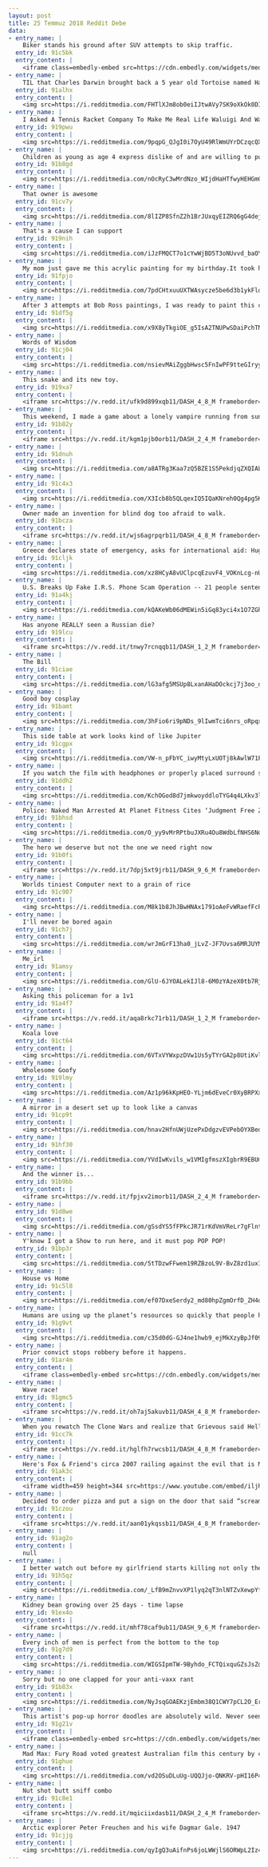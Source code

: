 ```yaml
---
layout: post
title: 25 Temmuz 2018 Reddit Debe
data:
- entry_name: |
    Biker stands his ground after SUV attempts to skip traffic.
  entry_id: 91c5bk
  entry_content: |
    <iframe class=embedly-embed src=https://cdn.embedly.com/widgets/media.html?src=https%3A%2F%2Fgfycat.com%2Fifr%2FRigidForsakenHog&url=https%3A%2F%2Fgfycat.com%2FRigidForsakenHog&image=https%3A%2F%2Fthumbs.gfycat.com%2FRigidForsakenHog-size_restricted.gif&key=522baf40bd3911e08d854040d3dc5c07&type=text%2Fhtml&schema=gfycat width=480 height=268 scrolling=no frameborder=0 allow=autoplay; fullscreen allowfullscreen=true></iframe>
- entry_name: |
    TIL that Charles Darwin brought back a 5 year old Tortoise named Harriet from the Galápagos Islands that would be later owned by Steve Irwin. Harriet died in 2006 at the age of 176.
  entry_id: 91alhx
  entry_content: |
    <img src=https://i.redditmedia.com/FHTlXJm8ob0eiIJtwAVy7SK9oXkOk0DIsUCSU3_8gfo.jpg?s=1778ba7b530fac0152269a6cf9d20113 frameborder=0>
- entry_name: |
    I Asked A Tennis Racket Company To Make Me Real Life Waluigi And Wario Rackets For Comic-Con. They Were Ecstatic And Made The Best Rackets I've Ever Seen.
  entry_id: 919pwu
  entry_content: |
    <img src=https://i.redditmedia.com/9pqpG_QJgI0i7OyU49RlWmUYrDCzqcQX1RQazsfjPfA.jpg?s=2cf9076fe77938bae09040e139d3758a frameborder=0>
- entry_name: |
    Children as young as age 4 express dislike of and are willing to punish those who freeload off the work of other group members, a new study has found. But kids also make a clear distinction between those who freeload intentionally and those who have good reasons why they can’t contribute.
  entry_id: 91b8gd
  entry_content: |
    <img src=https://i.redditmedia.com/nOcRyC3wMrdNzo_WIjdHaHTfwyHEHGmC2hLLj214nLQ.jpg?s=9891d3c34665af1bef643c5e723389c0 frameborder=0>
- entry_name: |
    That owner is awesome
  entry_id: 91cv7y
  entry_content: |
    <img src=https://i.redditmedia.com/8lIZP8SfnZ2h1BrJUxqyEIZRQ6gG4dejI1jfgYxh1FA.png?s=dd1e05034f9508348996cce25b2d2165 frameborder=0>
- entry_name: |
    That's a cause I can support
  entry_id: 919nih
  entry_content: |
    <img src=https://i.redditmedia.com/iJzFMQCT7o1cYwWjBD5T3oNUvvd_baOYxFeCWgxu7hU.jpg?s=8385205595a945673215815ea9b7b653 frameborder=0>
- entry_name: |
    My mom just gave me this acrylic painting for my birthday.It took her weeks to finish, but the result is amazing. Thanks mom!
  entry_id: 91fpjo
  entry_content: |
    <img src=https://i.redditmedia.com/7pdCHtxuuUXTWAsycze5be6d3b1ykFlqju2jMDQoYeg.png?s=e519b09482e50552d31be4c779851eff frameborder=0>
- entry_name: |
    After 3 attempts at Bob Ross paintings, I was ready to paint this chicken
  entry_id: 91df5g
  entry_content: |
    <img src=https://i.redditmedia.com/x9X8yTkgiOE_g5IsA2TNUPwSDaiPchTNL6SM4QS4k3o.jpg?s=b57c91a4ebcea7eac1d3577f11e579e0 frameborder=0>
- entry_name: |
    Words of Wisdom
  entry_id: 91cj04
  entry_content: |
    <img src=https://i.redditmedia.com/nsievMAiZggbHwsc5FnIwPF9tteGIryyMrehwrPMnL0.jpg?s=7b02910d529a71b9246b0096e8738e5e frameborder=0>
- entry_name: |
    This snake and its new toy.
  entry_id: 919xa7
  entry_content: |
    <iframe src=https://v.redd.it/ufk9d899xqb11/DASH_4_8_M frameborder=0></iframe>
- entry_name: |
    This weekend, I made a game about a lonely vampire running from sunlight!
  entry_id: 91b82y
  entry_content: |
    <iframe src=https://v.redd.it/kgm1pjb0orb11/DASH_2_4_M frameborder=0></iframe>
- entry_name: |
  entry_id: 91dnuh
  entry_content: |
    <img src=https://i.redditmedia.com/a8ATRg3Kaa7zQ5BZE1S5PekdjqZXQIALPTxcgfiefoY.jpg?s=bd780c830e56c39d672fdc84ab38dbc4 frameborder=0>
- entry_name: |
  entry_id: 91c4x3
  entry_content: |
    <img src=https://i.redditmedia.com/X3Icb8b5QLqexIQ5IQaKNreh0Qg4pg5KogZFPo6Qlug.jpg?s=f21591199d6749e2eafa924565060295 frameborder=0>
- entry_name: |
    Owner made an invention for blind dog too afraid to walk.
  entry_id: 91bcza
  entry_content: |
    <iframe src=https://v.redd.it/wjs6agrpqrb11/DASH_4_8_M frameborder=0></iframe>
- entry_name: |
    Greece declares state of emergency, asks for international aid: Huge forest fires raging across Greece have killed at least four people and injured dozens more, forcing authorities to seek international assistance as they battle the flames.
  entry_id: 91cljk
  entry_content: |
    <img src=https://i.redditmedia.com/xz8HCyA8vUClpcqEzuvF4_VOKnLcg-nUUP_opOW7ExQ.jpg?s=203894fb5bca41909e3cb42ef37c5356 frameborder=0>
- entry_name: |
    U.S. Breaks Up Fake I.R.S. Phone Scam Operation -- 21 people sentenced for up to 20 yrs, 32 in India indicted
  entry_id: 91a4kj
  entry_content: |
    <img src=https://i.redditmedia.com/kQAKeWb06dMEWin5iGq83yci4x1O7ZGhqMumjkT4qSs.jpg?s=dc4ed2ea0512bda4521fed89b23e8f0f frameborder=0>
- entry_name: |
    Has anyone REALLY seen a Russian die?
  entry_id: 919lcu
  entry_content: |
    <iframe src=https://v.redd.it/tnwy7rcnqqb11/DASH_1_2_M frameborder=0></iframe>
- entry_name: |
    The Bill
  entry_id: 91ciae
  entry_content: |
    <img src=https://i.redditmedia.com/lG3afg5MSUp8LxanAHaDOckcj7j3oo_dgESPep-WhLQ.jpg?s=1cdc326cf5f44e77e6fb32214ee44224 frameborder=0>
- entry_name: |
    Good boy cosplay
  entry_id: 91bamt
  entry_content: |
    <img src=https://i.redditmedia.com/3hFio6ri9pNDs_9lIwmTci6nrs_oRpqxoqjyRj9Bc14.jpg?s=2df7a3da7cbc4642c9a6e9e151b0de4a frameborder=0>
- entry_name: |
    This side table at work looks kind of like Jupiter
  entry_id: 91cgpx
  entry_content: |
    <img src=https://i.redditmedia.com/VW-n_pFbYC_iwyMtyLxUOTj8kAwlW71Fv3mu8a-jSLY.jpg?s=e6f6b8b93c31bd30907bbeb1a91e86d7 frameborder=0>
- entry_name: |
    If you watch the film with headphones or properly placed surround sound speakers, every time we see Baby in Baby Driver (2017) wearing only one of his headphones, you’ll hear the song he is listening to through that ear only.
  entry_id: 91ddh2
  entry_content: |
    <img src=https://i.redditmedia.com/KchOGod8d7jmkwoyddloTYG4q4LXkv3liMvSwKs7fs0.jpg?s=8592de06209d3fb813982798354e425c frameborder=0>
- entry_name: |
    Police: Naked Man Arrested At Planet Fitness Cites ‘Judgment Free Zone’
  entry_id: 91bhsd
  entry_content: |
    <img src=https://i.redditmedia.com/O_yy9vMrRPtbuJXRu4Ou8WdbLfNHS6Ndmxo3CYdMPns.jpg?s=b2b075e9b530953c83a03b78b18eb43d frameborder=0>
- entry_name: |
    The hero we deserve but not the one we need right now
  entry_id: 91b0fi
  entry_content: |
    <iframe src=https://v.redd.it/7dpj5xt9jrb11/DASH_9_6_M frameborder=0></iframe>
- entry_name: |
    Worlds tiniest Computer next to a grain of rice
  entry_id: 91c907
  entry_content: |
    <img src=https://i.redditmedia.com/M8k1b8JhJBwHNAx1791oAeFvWRaefFcPP9OAZbuC9KA.jpg?s=37354300f0029e5d3f9b862262186666 frameborder=0>
- entry_name: |
    I'll never be bored again
  entry_id: 91ch7j
  entry_content: |
    <img src=https://i.redditmedia.com/wrJmGrF13ha0_jLvZ-JF7Uvsa6MRJUYMm23jRQRAREc.jpg?s=e0a9fe33d82d2c034262f4324a8f6373 frameborder=0>
- entry_name: |
    Me_irl
  entry_id: 91amsy
  entry_content: |
    <img src=https://i.redditmedia.com/GlU-6JYOALekIJl8-6M0zYAzeX0tb7Rj4rOPng3GPkw.jpg?s=b36550aa685719ccb8c4d41264aaf087 frameborder=0>
- entry_name: |
    Asking this policeman for a 1v1
  entry_id: 91a4f7
  entry_content: |
    <iframe src=https://v.redd.it/aqa8rkc71rb11/DASH_1_2_M frameborder=0></iframe>
- entry_name: |
    Koala love
  entry_id: 91ct64
  entry_content: |
    <img src=https://i.redditmedia.com/6VTxVYWxpzDVw1Us5yTYrGA2p8UtiKvl7GdGfebKHj0.jpg?s=66959d075ef670ca019caa7fcb212af8 frameborder=0>
- entry_name: |
    Wholesome Goofy
  entry_id: 919lmy
  entry_content: |
    <img src=https://i.redditmedia.com/Az1p96kKpHEO-YLjm6dEveCr0XyBRPXx3MfWfGr-9Vg.jpg?s=4dab52b266da7d306455410fb3657298 frameborder=0>
- entry_name: |
    A mirror in a desert set up to look like a canvas
  entry_id: 91cp9t
  entry_content: |
    <img src=https://i.redditmedia.com/hnav2HfnUWjUzePxDdgzvEVPebOYXBedO1sdOECNtLI.jpg?s=4179f38797033013181f447a12289cc9 frameborder=0>
- entry_name: |
  entry_id: 91hf30
  entry_content: |
    <img src=https://i.redditmedia.com/YVdIwKvils_w1VMIgfmszXIgbrR9EBUm99EG4iiY44w.png?s=d6531d28dd69f3d19232ecf6d356518e frameborder=0>
- entry_name: |
    And the winner is...
  entry_id: 91b9bb
  entry_content: |
    <iframe src=https://v.redd.it/fpjxv2imorb11/DASH_2_4_M frameborder=0></iframe>
- entry_name: |
  entry_id: 91d8we
  entry_content: |
    <img src=https://i.redditmedia.com/gSsdYS5fFPkcJR71rKdVmVReLr7gFlntXLgh9sxOUuc.gif?fm=jpg&s=f0bf541ba4b1bc38a9acd969bb3b0975 frameborder=0>
- entry_name: |
    Y'know I got a Show to run here, and it must pop POP POP!
  entry_id: 91bp3r
  entry_content: |
    <img src=https://i.redditmedia.com/5tTDzwFFwem19RZBzoL9V-BvZ8zd1ux1DT3dIfcbGq8.jpg?s=58988cdef65a3affd18ca02d102bb61c frameborder=0>
- entry_name: |
    House vs Home
  entry_id: 91c5l8
  entry_content: |
    <img src=https://i.redditmedia.com/ef07DxeSerdy2_md80hpZgmOrfD_ZH4qMySteWEUxck.jpg?s=37d16b141bf23d3045cb3aab51afd0e7 frameborder=0>
- entry_name: |
    Humans are using up the planet’s resources so quickly that people have used a year’s worth in just seven months, experts are warning. Earth Overshoot Day comes earlier each year because of ecological damage caused by humanity.
  entry_id: 91g9vt
  entry_content: |
    <img src=https://i.redditmedia.com/c35d0dG-GJ4ne1hwb9_ejMkXzyBpJf09uMGpOW5jtxw.jpg?s=adf2b5ace95f685ab429b8480b698085 frameborder=0>
- entry_name: |
    Prior convict stops robbery before it happens.
  entry_id: 91ar4m
  entry_content: |
    <iframe class=embedly-embed src=https://cdn.embedly.com/widgets/media.html?src=https%3A%2F%2Fgfycat.com%2Fifr%2FWhisperedPerkyHoneybadger&url=https%3A%2F%2Fgfycat.com%2FWhisperedPerkyHoneybadger&image=https%3A%2F%2Fthumbs.gfycat.com%2FWhisperedPerkyHoneybadger-size_restricted.gif&key=2aa3c4d5f3de4f5b9120b660ad850dc9&type=text%2Fhtml&schema=gfycat width=600 height=338 scrolling=no frameborder=0 allow=autoplay; fullscreen allowfullscreen=true></iframe>
- entry_name: |
    Wave race!
  entry_id: 91gmc5
  entry_content: |
    <iframe src=https://v.redd.it/oh7aj5akuvb11/DASH_4_8_M frameborder=0></iframe>
- entry_name: |
    When you rewatch The Clone Wars and realize that Grievous said Hello there first
  entry_id: 91cc7k
  entry_content: |
    <iframe src=https://v.redd.it/hglfh7rwcsb11/DASH_4_8_M frameborder=0></iframe>
- entry_name: |
    Here's Fox & Friend's circa 2007 railing against the evil that is Mr Rogers for ruining an entire generation
  entry_id: 91ak3c
  entry_content: |
    <iframe width=459 height=344 src=https://www.youtube.com/embed/iljhDaowoLc?feature=oembed&enablejsapi=1 frameborder=0 allow=autoplay; encrypted-media allowfullscreen></iframe>
- entry_name: |
    Decided to order pizza and put a sign on the door that said “scream ‘Shannon your pizza is here.’ Don’t ring the doorbell or knock, our grandma is sleeping upstairs.”
  entry_id: 91czou
  entry_content: |
    <iframe src=https://v.redd.it/aan01ykqssb11/DASH_4_8_M frameborder=0></iframe>
- entry_name: |
  entry_id: 91ag2o
  entry_content: |
    null
- entry_name: |
    I better watch out before my girlfriend starts killing not only the men...
  entry_id: 91h5qz
  entry_content: |
    <img src=https://i.redditmedia.com/_LfB9mZnvvXP1lyq2qT3nlNTZvXewpYf04MX0zz9OPw.jpg?s=49e764ef0983741b484ac3576a2fd02b frameborder=0>
- entry_name: |
    Kidney bean growing over 25 days - time lapse
  entry_id: 91ex4o
  entry_content: |
    <iframe src=https://v.redd.it/mhf78caf9ub11/DASH_9_6_M frameborder=0></iframe>
- entry_name: |
    Every inch of men is perfect from the bottom to the top
  entry_id: 91g7d9
  entry_content: |
    <img src=https://i.redditmedia.com/WIGSIpmTW-9Byhdo_FCTQixquGZsJsZdJxdbVZMoJPw.jpg?s=1f0a9cd0c80b4579c80717a130ac0436 frameborder=0>
- entry_name: |
    Sorry but no one clapped for your anti-vaxx rant
  entry_id: 91b83x
  entry_content: |
    <img src=https://i.redditmedia.com/NyJsqGOAEKzjEmbm38Q1CWY7pCL2O_ErWbyZYwvv9js.png?s=4a34cb3a228acc4d00ea8913d51816de frameborder=0>
- entry_name: |
    This artist's pop-up horror doodles are absolutely wild. Never seen anything like it
  entry_id: 91g21v
  entry_content: |
    <iframe class=embedly-embed src=https://cdn.embedly.com/widgets/media.html?src=https%3A%2F%2Fgfycat.com%2Fifr%2FMessyValidFanworms&url=https%3A%2F%2Fgfycat.com%2FMessyValidFanworms&image=https%3A%2F%2Fthumbs.gfycat.com%2FMessyValidFanworms-size_restricted.gif&key=522baf40bd3911e08d854040d3dc5c07&type=text%2Fhtml&schema=gfycat width=600 height=600 scrolling=no frameborder=0 allow=autoplay; fullscreen allowfullscreen=true></iframe>
- entry_name: |
    Mad Max: Fury Road voted greatest Australian film this century by critics
  entry_id: 91ghue
  entry_content: |
    <img src=https://i.redditmedia.com/vd2OSuDLuUg-UQQJjo-QNKRV-pHI16P4ab6p5_k-kOk.jpg?s=9657a42a99261dbf3db813a8bef71cae frameborder=0>
- entry_name: |
    Nut shot butt sniff combo
  entry_id: 91c8e1
  entry_content: |
    <iframe src=https://v.redd.it/mqiciixdasb11/DASH_2_4_M frameborder=0></iframe>
- entry_name: |
    Arctic explorer Peter Freuchen and his wife Dagmar Gale. 1947
  entry_id: 91cjjg
  entry_content: |
    <img src=https://i.redditmedia.com/qyIgQ3uAifnPs6joLWWjlS6ORWpL2Iz42WwQxAtk0dQ.jpg?s=56c89155b5abc7c57cf6aa58b74bbc71 frameborder=0>
---
```


